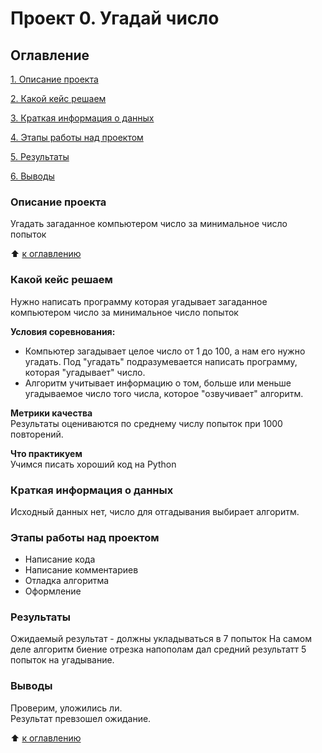 # Проект 0. Угадай число

##  Оглавление
[1. Описание проекта](https://github.com/KarpitskyAA/sf_data_science/tree/main/Project%200.%20Game%20Guess%20the%20number/readme.md#Описание-проекта)

[2. Какой кейс решаем](https://github.com/KarpitskyAA/sf_data_science/tree/main/Project%200.%20Game%20Guess%20the%20number/readme.md#Какой-кейс-решаем)

[3. Краткая информация о данных](https://github.com/KarpitskyAA/sf_data_science/tree/main/Project%200.%20Game%20Guess%20the%20number/readme.md#Краткая-информация-о-данных)

[4. Этапы работы над проектом](https://github.com/KarpitskyAA/sf_data_science/tree/main/Project%200.%20Game%20Guess%20the%20number/readme.md#Этапы-работы-над-проектом)

[5. Результаты](https://github.com/KarpitskyAA/sf_data_science/tree/main/Project%200.%20Game%20Guess%20the%20number/readme.md#Результаты)

[6. Выводы](https://github.com/KarpitskyAA/sf_data_science/tree/main/Project%200.%20Game%20Guess%20the%20number/readme.md#Выводы)

###  Описание проекта
Угадать загаданное компьютером число за минимальное число попыток

&#11014; [к оглавлению](https://github.com/KarpitskyAA/sf_data_science/tree/main/Project%200.%20Game%20Guess%20the%20number/readme.md#Оглавление)

### Какой кейс решаем
Нужно написать программу которая угадывает загаданное компьютером число за минимальное число попыток  

**Условия соревнования:**
- Компьютер загадывает целое число от 1 до 100, а нам его нужно угадать. Под "угадать" подразумевается написать программу, которая "угадывает" число.  
- Алгоритм учитывает информацию о том, больше или меньше угадываемое число того числа, которое "озвучивает" алгоритм.  

**Метрики качества**  
Результаты оцениваются по среднему числу попыток при 1000 повторений.  

**Что практикуем**  
Учимся писать хороший код на Python  

### Краткая информация о данных  
Исходный данных нет, число для отгадывания выбирает алгоритм.

### Этапы работы над проектом  
- Написание кода
- Написание комментариев
- Отладка алгоритма
- Оформление

### Результаты  
Ожидаемый результат - должны укладываться в 7 попыток
На самом деле алгоритм биение отрезка напополам дал средний результатт 5 попыток на угадывание.  

### Выводы  
Проверим, уложились ли.  
Результат превзошел ожидание.  

&#11014; [к оглавлению](https://github.com/KarpitskyAA/sf_data_science/tree/main/Project%200.%20Game%20Guess%20the%20number/readme.md#Оглавление)
